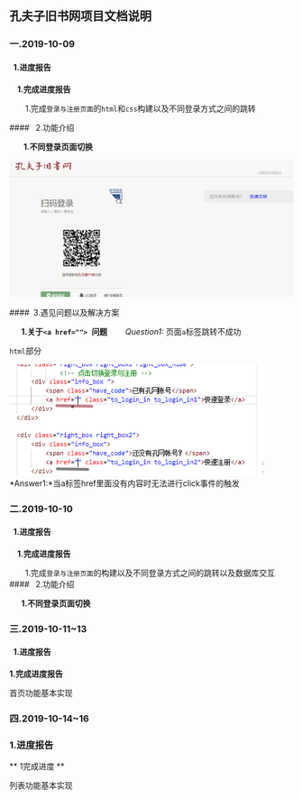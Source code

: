 ## 孔夫子旧书网项目文档说明

###     一.2019-10-09 

#### &ensp;1.进度报告

**&ensp;&ensp;1.完成进度报告** 				

​&ensp;&ensp;&ensp;&ensp;1.完成`登录与注册页面`的`html`和`css`构建以及不同登录方式之间的跳转

####&ensp; 		2.功能介绍        

​ **&ensp;&ensp;&ensp;1.不同登录页面切换**

![alt='1'](gif/regist.gif)


####&ensp;3.遇见问题以及解决方案

  **&ensp;&ensp;&ensp;1.关于`<a href=""> `问题**
   *&ensp;&ensp;&ensp;&ensp;Question1:* 页面`a`标签跳转不成功
  
  `html`部分
  
  ![](gif/10-10-2.png)
  *Answer1:*当a标签href里面没有内容时无法进行click事件的触发


###     二.2019-10-10

#### &ensp;1.进度报告

**&ensp;&ensp;1.完成进度报告** 	

​&ensp;&ensp;&ensp;&ensp;1.完成`登录与注册页面`的构建以及不同登录方式之间的跳转以及数据库交互
​	
####&ensp; 		2.功能介绍

 **&ensp;&ensp;&ensp;1.不同登录页面切换**



 ### 三.2019-10-11~13

 #### &ensp;1.进度报告

  **1.完成进度报告**
  
  首页功能基本实现

  ### 四.2019-10-14~16

### 1.进度报告

** 1完成进度 **

列表功能基本实现
 
